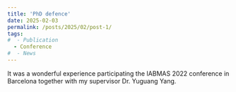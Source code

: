 ```yaml
---
title: 'PhD defence'
date: 2025-02-03
permalink: /posts/2025/02/post-1/
tags:
#  - Publication
  - Conference
#  - News
---
```


It was a wonderful experience participating the IABMAS 2022 conference in Barcelona together with my supervisor Dr. Yuguang Yang.
